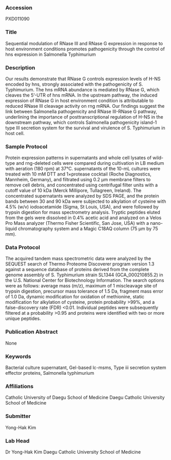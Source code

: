 ### Accession
PXD011090

### Title
Sequential modulation of RNase III and RNase G expression in response to host environment conditions promotes pathogenicity through the control of hns expression in Salmonella Typhimurium

### Description
Our results demonstrate that RNase G controls expression levels of H-NS encoded by hns, strongly associated with the pathogenicity of S. Typhimurium. The hns mRNA abundance is mediated by RNase G, which cleaves the 5’-UTR of hns mRNA. In the upstream pathway, the induced expression of RNase G in host environment condition is attributable to reduced RNase III cleavage activity on rng mRNA. Our findings suggest the link between Salmonella pathogenicity and RNase III-RNase G pathway, underlining the importance of posttranscriptional regulation of H-NS in the downstream pathway, which controls Salmonella pathogenicity island-1 type III secretion system for the survival and virulence of S. Typhimurium in host cell.

### Sample Protocol
Protein expression patterns in supernatants and whole cell lysates of wild-type and rng-deleted cells were compared during cultivation in LB medium with aeration (180 rpm) at 37°C. supernatants of the 10-mL cultures were treated with 10 mM DTT and 1×protease cocktail (Roche Diagnostics, Mannheim, Germany), and filtrated using 0.2 μm membrane filters to remove cell debris, and concentrated using centrifugal filter units with a cutoff value of 10 kDa (Merck Millipore, Tullagreen, Ireland). The concentrated supernatants were analyzed by SDS PAGE, and the protein bands between 30 and 90 kDa were subjected to alkylation of cysteine with 4.5% (w/v) iodoacetamide (Sigma, St Louis, USA), and were followed by trypsin digestion for mass spectrometry analysis. Tryptic peptides eluted from the gels were dissolved in 0.4% acetic acid and analyzed on a Velos Pro Mass analyzer (Thermo Fisher Scientific, San Jose, USA) with a nano-liquid chromatography system and a Magic C18AQ column (75 μm by 75 mm).

### Data Protocol
The acquired tandem mass spectrometric data were analyzed by the SEQUEST search of Thermo Proteome Discoverer program version 1.3 against a sequence database of proteins derived from the complete genome assembly of S. Typhimurium strain SL1344 (GCA_000210855.2) in the U.S. National Center for Biotechnology Information. The search options were as follows: average mass (m/z), maximum of 1 miscleavage site of trypsin digestion, precursor mass tolerance of 1.5 Da, fragment mass error of 1.0 Da, dynamic modification for oxidation of methionine, static modification for alkylation of cysteine, protein probability >99%, and a false-discovery rate (FDR) <0.01. Individual peptides were subsequently filtered at a probability >0.95 and proteins were identified with two or more unique peptides.

### Publication Abstract
None

### Keywords
Bacterial culture supernatant, Gel-based lc-msms, Type iii secretion system effector proteins, Salmonella typhimurium

### Affiliations
Catholic University of Daegu School of Medicine
Daegu Catholic University School of Medicine

### Submitter
Yong-Hak Kim

### Lab Head
Dr Yong-Hak Kim
Daegu Catholic University School of Medicine


